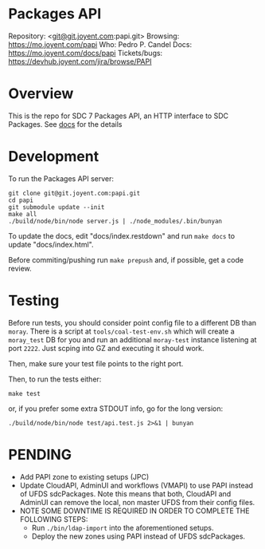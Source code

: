 # Packages API

Repository: <git@git.joyent.com:papi.git>
Browsing: <https://mo.joyent.com/papi>
Who: Pedro P. Candel
Docs: <https://mo.joyent.com/docs/papi>
Tickets/bugs: <https://devhub.joyent.com/jira/browse/PAPI>


# Overview

This is the repo for SDC 7 Packages API, an HTTP interface to
SDC Packages. See [docs](https://mo.joyent.com/docs/papi) for the details


# Development

To run the Packages API server:

    git clone git@git.joyent.com:papi.git
    cd papi
    git submodule update --init
    make all
    ./build/node/bin/node server.js | ./node_modules/.bin/bunyan

To update the docs, edit "docs/index.restdown" and run `make docs`
to update "docs/index.html".

Before commiting/pushing run `make prepush` and, if possible, get a code
review.

# Testing

Before run tests, you should consider point config file to a different DB
than `moray`. There is a script at `tools/coal-test-env.sh` which will create
a `moray_test` DB for you and run an additional `moray-test` instance listening
at port `2222`. Just scping into GZ and executing it should work.

Then, make sure your test file points to the right port.

Then, to run the tests either:

    make test

or, if you prefer some extra STDOUT info, go for the long version:

    ./build/node/bin/node test/api.test.js 2>&1 | bunyan


# PENDING

- Add PAPI zone to existing setups (JPC)
- Update CloudAPI, AdminUI and workflows (VMAPI) to use PAPI instead of UFDS
  sdcPackages. Note this means that both, CloudAPI and AdminUI can remove the
  local, non master UFDS from their config files.
- NOTE SOME DOWNTIME IS REQUIRED IN ORDER TO COMPLETE THE FOLLOWING STEPS:
  - Run `./bin/ldap-import` into the aforementioned setups.
  - Deploy the new zones using PAPI instead of UFDS sdcPackages.
